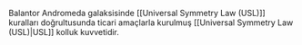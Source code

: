 Balantor Andromeda galaksisinde [[Universal Symmetry Law (USL)]] kuralları doğrultusunda ticari amaçlarla kurulmuş [[Universal Symmetry Law (USL)|USL]] kolluk kuvvetidir.